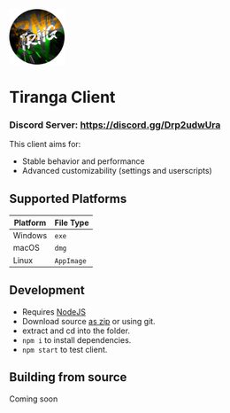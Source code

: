 <img src="./build/icon.png" width="100px">

# Tiranga Client

### Discord Server: https://discord.gg/Drp2udwUra

This client aims for:
- Stable behavior and performance
- Advanced customizability (settings and userscripts)

## Supported Platforms
| Platform | File Type |
|-|-|
| Windows | `exe` |
| macOS | `dmg` |
| Linux | `AppImage` |

## Development
- Requires [NodeJS](https://nodejs.org/en)
- Download source [as zip](https://github.com/TirangaKR/Tiranga/archive/refs/heads/main.zip) or using git.
- extract and cd into the folder.
- `npm i` to install dependencies.
- `npm start` to test client.

## Building from source
Coming soon
